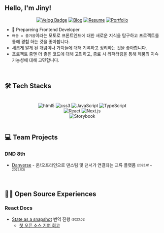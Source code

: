 ## Hello, I'm Jiny!

<div align="center">
  
[![Velog Badge](https://img.shields.io/badge/-Velog-11B48A?logo=vimeo&logoColor=white&style=flat-square&link=https://velog.io/@jinyoung234)](https://velog.io/@jinyoung234)
[![Blog](https://img.shields.io/badge/-Blog-512BD4?logoColor=white&style=flat-square&link=https://jinydev.site)](https://jinydev.site) [![Resume](https://img.shields.io/badge/-Resume-00AAFF?logoColor=white&style=flat-square&link=https://www.notion.so/da24196454e549248b93092579997692)](https://www.notion.so/da24196454e549248b93092579997692) [![Portfolio](https://img.shields.io/badge/-Portfolio-66FF33?logoColor=white&style=flat-square&link=https://www.notion.so/77854e3064ae4cb38681dbf3f7b86f79)](https://www.notion.so/77854e3064ae4cb38681dbf3f7b86f79)  

</div>

- 🌱 Prepareing Frontend Developer
- `배움 = 즐거움`이라는 모토로 프론트엔드에 대한 새로운 지식을 탐구하고 프로젝트를 통해 경험 하는 것을 좋아합니다.
- 새롭게 알게 된 개념이나 가치들에 대해 기록하고 정리하는 것을 좋아합니다.
- 프로젝트 중엔 더 좋은 코드에 대해 고민하고, 종료 시 리팩터링을 통해 제품의 지속 가능성에 대해 고민합니다.

 <br/> 

## 🛠️ Tech Stacks

 <br/> 

<div>
  <div>
    <div align="center">
      <img alt="html5" src="https://img.shields.io/badge/-HTML5-E34F26?style=flat-square&logo=html5&logoColor=white" />
      <img alt="css3" src="https://img.shields.io/badge/-CSS3-1572B6?style=flat-square&logo=css3&logoColor=white" />
      <img alt="JavaScript" src="https://img.shields.io/badge/-JavaScript-F7DF1E?style=flat-square&logo=javascript&logoColor=white" />
      <img alt="TypeScript" src="https://img.shields.io/badge/-TypeScript-3178C6?style=flat-square&logo=typescript&logoColor=white" />
    </div>
    <div align="center">
      <img alt="React" src="https://img.shields.io/badge/-React-45b8d8?style=flat-square&logo=react&logoColor=white" />
      <img alt="Next.js" src="https://img.shields.io/badge/-Next.js-000000?style=flat-square&logo=next.js&logoColor=white" />
    </div>
    <div align="center">
      <img alt="Storybook" src="https://img.shields.io/badge/StoryBook-FF4785?style=flat-square&logo=StoryBook&logoColor=white"/>
      </div/>
    </div>
    
 <br/>      
  
## 💻 Team Projects 
  
### DND 8th
- [Danverse](https://github.com/dnd-side-project/dnd-8th-1-frontend) - 온/오프라인으로 댄스팀 및 댄서가 연결되는 교류 플랫폼 <sub><sup>(2023.01 ~ 2023.03)</sup></sub>

<br/>  
    
## 🙆‍♀️ Open Source Experiences
### React Docs
    
- [State as a snapshot](https://github.com/reactjs/ko.react.dev/commit/c3be46227ab03a9008f1fca06e7e6c88d617137a) 번역 진행 <sub><sup>(2023.05)</sup></sub>
  - [첫 오픈 소스 기여 회고](https://velog.io/@jinyoung234/%EC%B2%AB-%EC%98%A4%ED%94%88-%EC%86%8C%EC%8A%A4-%EA%B8%B0%EC%97%AC-%ED%9B%84%EA%B8%B0with-React.dev)
